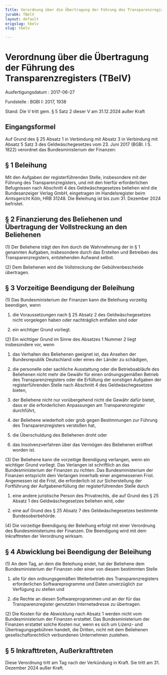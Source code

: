 ```yaml
---
Title: Verordnung über die Übertragung der Führung des Transparenzregisters
jurabk: TBelV
layout: default
origslug: tbelv
slug: tbelv

---
```


# Verordnung über die Übertragung der Führung des Transparenzregisters (TBelV)

Ausfertigungsdatum
:   2017-06-27

Fundstelle
:   BGBl I: 2017, 1938

Stand: Die V tritt gem. § 5 Satz 2 dieser V am 31.12.2024 außer Kraft

## Eingangsformel

Auf Grund des § 25 Absatz 1 in Verbindung mit Absatz 3 in Verbindung
mit Absatz 5 Satz 3 des Geldwäschegesetzes vom 23. Juni 2017 (BGBl. I
S. 1822) verordnet das Bundesministerium der Finanzen:


## § 1 Beleihung

Mit den Aufgaben der registerführenden Stelle, insbesondere mit der
Führung des Transparenzregisters, und mit den hierfür erforderlichen
Befugnissen nach Abschnitt 4 des Geldwäschegesetzes beliehen wird die
Bundesanzeiger Verlag GmbH, eingetragen im Handelsregister beim
Amtsgericht Köln, HRB 31248. Die Beleihung ist bis zum 31. Dezember
2024 befristet.


## § 2 Finanzierung des Beliehenen und Übertragung der Vollstreckung an den Beliehenen

(1) Der Beliehene trägt den ihm durch die Wahrnehmung der in § 1
genannten Aufgaben, insbesondere durch das Erstellen und Betreiben des
Transparenzregisters, entstehenden Aufwand selbst.

(2) Dem Beliehenen wird die Vollstreckung der Gebührenbescheide
übertragen.


## § 3 Vorzeitige Beendigung der Beleihung

(1) Das Bundesministerium der Finanzen kann die Beleihung vorzeitig
beendigen, wenn

1.  die Voraussetzungen nach § 25 Absatz 2 des Geldwäschegesetzes nicht
    vorgelegen haben oder nachträglich entfallen sind oder


2.  ein wichtiger Grund vorliegt.




(2) Ein wichtiger Grund im Sinne des Absatzes 1 Nummer 2 liegt
insbesondere vor, wenn

1.  das Verhalten des Beliehenen geeignet ist, das Ansehen der
    Bundesrepublik Deutschland oder eines der Länder zu schädigen,


2.  die personelle oder sachliche Ausstattung oder die Betriebsabläufe des
    Beliehenen nicht mehr die Gewähr für einen ordnungsgemäßen Betrieb des
    Transparenzregisters oder die Erfüllung der sonstigen Aufgaben der
    registerführenden Stelle nach Abschnitt 4 des Geldwäschegesetzes
    bieten,


3.  der Beliehene nicht nur vorübergehend nicht die Gewähr dafür bietet,
    dass er die erforderlichen Anpassungen am Transparenzregister
    durchführt,


4.  der Beliehene wiederholt oder grob gegen Bestimmungen zur Führung des
    Transparenzregisters verstoßen hat,


5.  die Überschuldung des Beliehenen droht oder


6.  das Insolvenzverfahren über das Vermögen des Beliehenen eröffnet
    worden ist.




(3) Der Beliehene kann die vorzeitige Beendigung verlangen, wenn ein
wichtiger Grund vorliegt. Das Verlangen ist schriftlich an das
Bundesministerium der Finanzen zu richten. Das Bundesministerium der
Finanzen entspricht dem Verlangen innerhalb einer angemessenen Frist.
Angemessen ist die Frist, die erforderlich ist zur Sicherstellung der
Fortführung der Aufgabenerfüllung der registerführenden Stelle durch

1.  eine andere juristische Person des Privatrechts, die auf Grund des §
    25 Absatz 1 des Geldwäschegesetzes beliehen wird, oder


2.  eine auf Grund des § 25 Absatz 7 des Geldwäschegesetzes bestimmte
    Bundesoberbehörde.




(4) Die vorzeitige Beendigung der Beleihung erfolgt mit einer
Verordnung des Bundesministeriums der Finanzen. Die Beendigung wird
mit dem Inkrafttreten der Verordnung wirksam.


## § 4 Abwicklung bei Beendigung der Beleihung

(1) An dem Tag, an dem die Beleihung endet, hat der Beliehene dem
Bundesministerium der Finanzen oder einer von diesem bestimmten Stelle

1.  alle für den ordnungsgemäßen Weiterbetrieb des Transparenzregisters
    erforderlichen Softwareprogramme und Daten unverzüglich zur Verfügung
    zu stellen und


2.  die Rechte an diesen Softwareprogrammen und an der für das
    Transparenzregister genutzten Internetadresse zu übertragen.




(2) Die Kosten für die Abwicklung nach Absatz 1 werden nicht vom
Bundesministerium der Finanzen erstattet. Das Bundesministerium der
Finanzen erstattet solche Kosten nur, wenn es sich um Lizenz- und
Übertragungsgebühren handelt, die Dritten, nicht mit dem Beliehenen
gesellschaftsrechtlich verbundenen Unternehmen zustehen.


## § 5 Inkrafttreten, Außerkrafttreten

Diese Verordnung tritt am Tag nach der Verkündung in Kraft. Sie tritt
am 31. Dezember 2024 außer Kraft.

